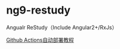 # ng9-restudy
Angualr ReStudy（Include Angular2+/RxJs）

[Github Actions自动部署教程](https://www.cnblogs.com/danvic712/p/deploy-angular-app-to-github-pages-with-github-actions.html)